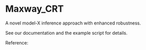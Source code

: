 # Maxway_CRT
A novel model-X inference approach with enhanced robustness. 

See our documentation and the example script for details. 

Reference:
